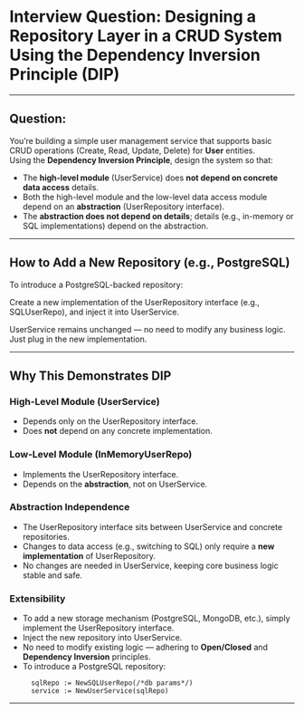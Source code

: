 # Interview Question: Designing a Repository Layer in a CRUD System Using the Dependency Inversion Principle (DIP)

---

## Question:

You’re building a simple user management service that supports basic CRUD operations (Create, Read, Update, Delete) for **User** entities.  
Using the **Dependency Inversion Principle**, design the system so that:

- The **high-level module** (UserService) does **not depend on concrete data access** details.
- Both the high-level module and the low-level data access module depend on an **abstraction** (UserRepository interface).
- The **abstraction does not depend on details**; details (e.g., in-memory or SQL implementations) depend on the abstraction.

---

## How to Add a New Repository (e.g., PostgreSQL)

To introduce a PostgreSQL-backed repository:

Create a new implementation of the UserRepository interface (e.g., SQLUserRepo), and inject it into UserService.

UserService remains unchanged — no need to modify any business logic. Just plug in the new implementation.

---

## Why This Demonstrates DIP

### High-Level Module (UserService)

- Depends only on the UserRepository interface.
- Does **not** depend on any concrete implementation.

### Low-Level Module (InMemoryUserRepo)

- Implements the UserRepository interface.
- Depends on the **abstraction**, not on UserService.

### Abstraction Independence

- The UserRepository interface sits between UserService and concrete repositories.
- Changes to data access (e.g., switching to SQL) only require a **new implementation** of UserRepository.
- No changes are needed in UserService, keeping core business logic stable and safe.

### Extensibility

- To add a new storage mechanism (PostgreSQL, MongoDB, etc.), simply implement the UserRepository interface.
- Inject the new repository into UserService.
- No need to modify existing logic — adhering to **Open/Closed** and **Dependency Inversion** principles.
- To introduce a PostgreSQL repository:
  ```
    sqlRepo := NewSQLUserRepo(/*db params*/)
    service := NewUserService(sqlRepo)
  ```
---
